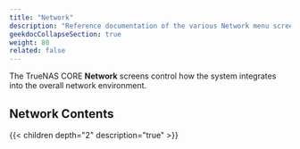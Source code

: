 ```yaml
---
title: "Network"
description: "Reference documentation of the various Network menu screens."
geekdocCollapseSection: true
weight: 80
related: false
---
```


The TrueNAS CORE **Network** screens control how the system integrates into the overall network environment.

<div class="noprint">

## Network Contents

{{< children depth="2" description="true" >}}

</div>